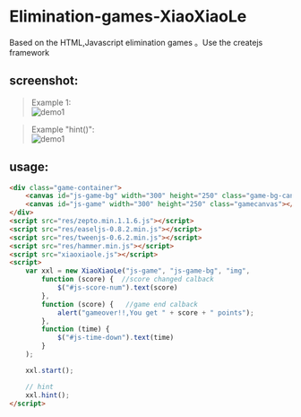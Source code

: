 # Elimination-games-XiaoXiaoLe
Based on the HTML,Javascript elimination games 。Use the createjs framework


## screenshot:

>Example 1:<br>
![demo1](https://raw.githubusercontent.com/yicheng-irun/Elimination-games-XiaoXiaoLe/master/assets/demo1.png)

>Example "hint()":<br>
![demo1](https://raw.githubusercontent.com/yicheng-irun/Elimination-games-XiaoXiaoLe/master/assets/demo2.png)


## usage:
```HTML
<div class="game-container">
    <canvas id="js-game-bg" width="300" height="250" class="game-bg-canvas"></canvas>
    <canvas id="js-game" width="300" height="250" class="gamecanvas"></canvas>
</div>
<script src="res/zepto.min.1.1.6.js"></script>
<script src="res/easeljs-0.8.2.min.js"></script>
<script src="res/tweenjs-0.6.2.min.js"></script>
<script src="res/hammer.min.js"></script>
<script src="xiaoxiaole.js"></script>
<script>
    var xxl = new XiaoXiaoLe("js-game", "js-game-bg", "img",
        function (score) {  //score changed calback
            $("#js-score-num").text(score)
        }, 
        function (score) {   //game end calback
            alert("gameover!!,You get " + score + " points");
        }, 
        function (time) {
            $("#js-time-down").text(time)
        }
    );

    xxl.start();

    // hint 
    xxl.hint();
</script>
```
